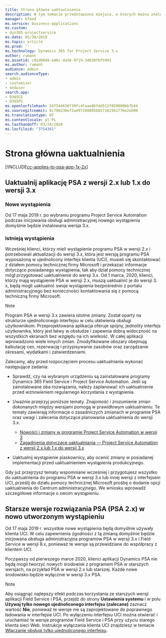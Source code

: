 ```yaml
---
title: Strona główna uaktualnienia
description: W tym temacie przedstawiono miejsca, w których można znaleźć ważne informacje dotyczące nowych i zmienionych funkcji w programie Dynamics 365 Project Service Automation, oraz proces uaktualniania do najnowszej wersji.
manager: kfend
ms.service: business-applications
ms.custom:
- dyn365-projectservice
ms.date: 05/30/2019
ms.topic: article
ms.prod: ''
ms.technology: Dynamics 365 for Project Service 3.x
author: rumant
ms.assetid: c92d0849-e40c-4a56-9719-34030fbf5991
ms.author: rumant
audience: Admin
search.audienceType:
- admin
- customizer
- enduser
search.app:
- D365CE
- D365PS
ms.openlocfilehash: 55f544636f39fc4faae06fdd512f859800bb7b44
ms.sourcegitcommit: 8c786230ef2a497280885b827162561776e2eb00
ms.translationtype: HT
ms.contentlocale: pl-PL
ms.lasthandoff: 03/24/2020
ms.locfileid: "3754361"
---
```

# <a name="upgrade-home-page"></a>Strona główna uaktualnienia

[!INCLUDE[cc-applies-to-psa-app-1x-2x](../includes/cc-applies-to-psa-app-1x-2x.md)]

## <a name="upgrade-from-psa-version-2x-or-1x-to-version-3x"></a>Uaktualnij aplikację PSA z wersji 2.x lub 1.x do wersji 3.x

### <a name="new-instances"></a>Nowe wystąpienia

Od 17 maja 2019 r. po wybraniu programu Project Service Automation podczas inicjowania obsługi administracyjnej nowego wystąpienia domyślnie będzie instalowana wersja 3.x.

### <a name="existing-instances"></a>Istnieją wystąpienia

Wcześniej klienci, którzy mieli wystąpienie programu PSA w wersji 2.x i potrzebowali aktualizacji do wersji 3.x, która jest wersją programu PSA wyposażoną w ujednolicony interfejs klienta (UCI), musieli się skontaktować z działem pomocy technicznej firmy Microsoft i przekazać informacje dotyczące posiadanego wystąpienia, tak aby dział pomocy technicznej mógł przygotować uaktualnienie do wersji 3.x. Od 1 marca, 2020, klienci, którzy mają wystąpienie PSA w wersji 2.x, muszą uaktualnić je do wersji 3. x, będą mogli uaktualnić swoje wystąpienia bezpośrednio z portalu administracyjnego bez konieczności kontaktowania się z pomocą techniczną firmy Microsoft.  

> [!NOTE]
> Program PSA w wersji 3.x zawiera istotne zmiany. Został oparty na strukturze ujednoliconego interfejsu w celu ułatwienia obsługi użytkownikom. Przeprojektowana aplikacja oferuje spójny, jednolity interfejs użytkownika, który jest łatwy w obsłudze i zapewnia dobrą widoczność na wszystkich ekranach bez względu na ich wielkość. W całej aplikacji wprowadzono wiele innych zmian. Zmodyfikowane obszary obejmują kalkulację cen, rezerwację i przypisywanie zasobów oraz zarządzanie okresami, wydatkami i zatwierdzeniami.

Zalecamy, aby przed rozpoczęciem procesu uaktualniania wykonać następujące zadania:

- Sprawdź, czy na wybranym urządzeniu są zainstalowane programy Dynamics 365 Field Service i Project Service Automation. Jeśli są zainstalowane oba rozwiązania, należy zaplanować ich uaktualnienie przed wznowieniem regularnego korzystania z wystąpienia.
- Uważnie przejrzyj poniższe tematy. Znajomość i zrozumienie zmian dokonanych między wersjami pomogą w prawidłowym uaktualnieniu. Te tematy zawierają informacje o zasadniczych zmianach w programie PSA oraz uwagi i zalecenia dotyczące planowania uaktualnienia do wersji 3.x.

    - [Nowości i zmiany w programie Project Service Automation w wersji 3](whats-new-changed-v3.md)
    - [Zagadnienia dotyczące uaktualniania — Project Service Automation z wersji 2.x lub 1.x do wersji 3.x](upgrade-v3.md)

- Uaktualnij wystąpienie piaskownicy, aby ocenić zmiany w posiadanej implementacji przed uaktualnieniem wystąpienia produkcyjnego.

Gdy już przejrzysz tematy wspomniane wcześniej i przygotujesz wszystko do uaktualnienia do programu PSA w wersji 3.x lub innej wersji z interfejsem UCI, prześlij do działu pomocy technicznej Microsoft prośbę o dodanie opcji uaktualnienia do Centrum administracyjnego. We wniosku wprowadź szczegółowe informacje o swoim wystąpieniu.

## <a name="older-versions-of-psa-psa-version-2x-in-a-newly-created-instance"></a>Starsze wersje rozwiązania PSA (PSA 2.x) w nowo utworzonym wystąpieniu

Od 17 maja 2019 r. wszystkie nowe wystąpienia będą domyślnie używały klienta UCI. W celu zapewnienia zgodności z tą zmianą domyślnie będzie inicjowana obsługa administracyjna programów PSA w wersji 3.x i Field Service w wersji 8.x, ponieważ te wersje są przewidziane do współpracy z klientem UCI.

Począwszy od pierwszego marce 2020, klienci aplikacji Dynamics PSA nie będą mogli tworzyć nowych środowisk z programem PSA w starszych wersjach, na przykład PSA w wersji 2.x lub starszej. Każde nowe środowisko będzie wyłącznie w wersji 3.x PSA.

> [!NOTE]
> Aby osiągnąć najlepszy efekt podczas korzystania ze starszych wersji aplikacji Field Service i PSA, przejdź do strony **Ustawienia systemu** i w polu **Używaj tylko nowego ujednoliconego interfejsu (zalecane)** zaznacz wartość **Nie**, ponieważ te wersje nie są zaprojektowane do poprawnego ładowania w interfejsie UCI. Po wyłączeniu interfejsu UCI można otwierać i uruchamiać te wersje programów Field Service i PSA przy użyciu starego klienta sieci Web. Instrukcje wyłączania klienta UCI znajdziesz w temacie [Włączanie obsługi tylko ujednoliconego interfejsu](../admin/enable-unified-interface-only.md).
